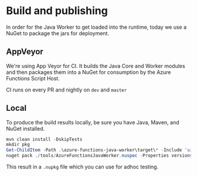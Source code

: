 # Build and publishing

In order for the Java Worker to get loaded into the runtime, today we use a NuGet to package the jars for deployment.

## AppVeyor

We're using App Veyor for CI. It builds the Java Core and Worker modules and then packages them into a NuGet for consumption by the Azure Functions Script Host.

CI runs on every PR and nightly on `dev` and `master`

## Local

To produce the build results locally, be sure you have Java, Maven, and NuGet installed.

```powershell
mvn clean install -DskipTests
mkdir pkg
Get-ChildItem -Path .\azure-functions-java-worker\target\* -Include 'azure*' -Exclude '*shaded.jar' | %{ Copy-Item $_.FullName .\pkg\azure-functions-java-worker.jar }
nuget pack ./tools/AzureFunctionsJavaWorker.nuspec -Properties versionsuffix=LOCAL
```

This result in a `.nupkg` file which you can use for adhoc testing.